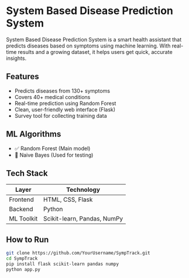 
#  System Based Disease Prediction System

System Based Disease Prediction System is a smart health assistant that predicts diseases based on symptoms using machine learning. With real-time results and a growing dataset, it helps users get quick, accurate insights.

##  Features

- Predicts diseases from 130+ symptoms  
- Covers 40+ medical conditions  
- Real-time prediction using Random Forest  
- Clean, user-friendly web interface (Flask)  
- Survey tool for collecting training data

##  ML Algorithms

- ✅ Random Forest (Main model)  
- 🧪 Naive Bayes (Used for testing)

##  Tech Stack

| Layer       | Technology               |
|-------------|--------------------------|
| Frontend    | HTML, CSS, Flask         |
| Backend     | Python                   |
| ML Toolkit  | Scikit-learn, Pandas, NumPy |

##  How to Run

```bash
git clone https://github.com/YourUsername/SympTrack.git
cd SympTrack
pip install flask scikit-learn pandas numpy
python app.py
